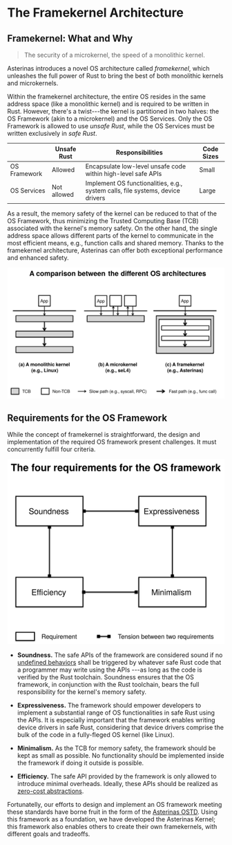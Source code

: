 # The Framekernel Architecture

## Framekernel: What and Why

> The security of a microkernel, the speed of a monolithic kernel.

Asterinas introduces a novel OS architecture called _framekernel_,
which unleashes the full power of Rust
to bring the best of both monolithic kernels and microkernels.

Within the framekernel architecture,
the entire OS resides in the same address space (like a monolithic kernel)
and is required to be written in Rust.
However, there's a twist---the kernel is partitioned in two halves:
the OS Framework (akin to a microkernel)
and the OS Services.
Only the OS Framework is allowed to use _unsafe Rust_,
while the OS Services must be written exclusively in _safe Rust_.

|              | Unsafe Rust | Responsibilities                                                               | Code Sizes |
|--------------|-------------|--------------------------------------------------------------------------------|------------|
| OS Framework | Allowed     | Encapsulate low-level unsafe code within high-level safe APIs                  | Small      |
| OS Services  | Not allowed | Implement OS functionalities, e.g., system calls, file systems, device drivers | Large      |

As a result,
the memory safety of the kernel can be reduced to that of the OS Framework,
thus minimizing the Trusted Computing Base (TCB)
associated with the kernel's memory safety.
On the other hand,
the single address space allows different parts of the kernel
to communicate in the most efficient means,
e.g., function calls and shared memory.
Thanks to the framekernel architecture,
Asterinas can offer both exceptional performance and enhanced safety.

![A comparison between different OS architectures](../images/a_comparison_between_os_archs.svg)

## Requirements for the OS Framework

While the concept of framekernel is straightforward,
the design and implementation of the required OS framework present challenges.
It must concurrently fulfill four criteria.

![The four requirements for the OS framework](../images/four_requirements_for_os_framework.svg)

* **Soundness.**
The safe APIs of the framework are considered sound
if no [undefined behaviors](https://doc.rust-lang.org/reference/behavior-considered-undefined.html#behavior-considered-undefined) shall be triggered
by whatever safe Rust code that a programmer may write using the APIs
---as long as the code is verified by the Rust toolchain.
Soundness ensures that the OS framework,
in conjunction with the Rust toolchain,
bears the full responsibility for the kernel's memory safety.

* **Expressiveness.**
The framework should empower developers
to implement a substantial range of OS functionalities
in safe Rust using the APIs.
It is especially important that
the framework enables writing device drivers in safe Rust,
considering that device drivers comprise the bulk of the code
in a fully-fleged OS kernel (like Linux).

* **Minimalism.**
As the TCB for memory safety,
the framework should be kept as small as possible.
No functionality should be implemented inside the framework
if doing it outside is possible.

* **Efficiency.**
The safe API provided by the framework is only allowed
to introduce minimal overheads.
Ideally, these APIs should be realized
as [zero-cost abstractions](https://monomorph.is/posts/zero-cost-abstractions/).

Fortunatelly, our efforts
to design and implement an OS framework meeting these standards
have borne fruit in the form of the [Asterinas OSTD](../ostd/).
Using this framework as a foundation,
we have developed the Asterinas Kernel;
this framework also enables others to create their own framekernels,
with different goals and tradeoffs.
